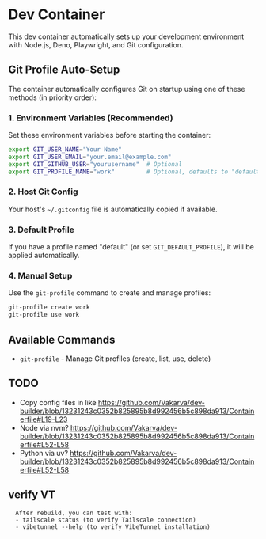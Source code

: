 # Dev Container

This dev container automatically sets up your development environment with Node.js, Deno, Playwright, and Git configuration.

## Git Profile Auto-Setup

The container automatically configures Git on startup using one of these methods (in priority order):

### 1. Environment Variables (Recommended)

Set these environment variables before starting the container:

```bash
export GIT_USER_NAME="Your Name"
export GIT_USER_EMAIL="your.email@example.com"
export GIT_GITHUB_USER="yourusername"  # Optional
export GIT_PROFILE_NAME="work"         # Optional, defaults to "default"
```

### 2. Host Git Config

Your host's `~/.gitconfig` file is automatically copied if available.

### 3. Default Profile

If you have a profile named "default" (or set `GIT_DEFAULT_PROFILE`), it will be applied automatically.

### 4. Manual Setup

Use the `git-profile` command to create and manage profiles:

```bash
git-profile create work
git-profile use work
```

## Available Commands

- `git-profile` - Manage Git profiles (create, list, use, delete)

## TODO

- Copy config files in like https://github.com/Vakarva/dev-builder/blob/13231243c0352b825895b8d992456b5c898da913/Containerfile#L19-L23
- Node via nvm? https://github.com/Vakarva/dev-builder/blob/13231243c0352b825895b8d992456b5c898da913/Containerfile#L52-L58
- Python via uv? https://github.com/Vakarva/dev-builder/blob/13231243c0352b825895b8d992456b5c898da913/Containerfile#L52-L58

## verify VT

```
  After rebuild, you can test with:
  - tailscale status (to verify Tailscale connection)
  - vibetunnel --help (to verify VibeTunnel installation)
```
